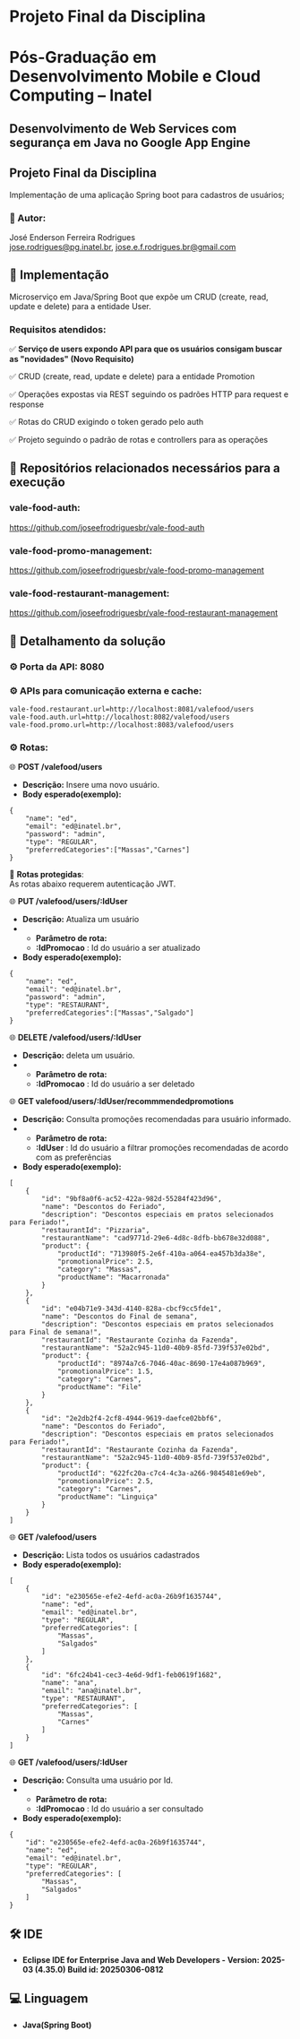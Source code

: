 # Projeto Final da Disciplina

# Pós-Graduação em Desenvolvimento Mobile e Cloud Computing – Inatel
## Desenvolvimento de Web Services com segurança em Java no Google App Engine

## Projeto Final da Disciplina
Implementação de uma aplicação Spring boot para cadastros de usuários;

### 👤 Autor: 
José Enderson Ferreira Rodrigues   
jose.rodrigues@pg.inatel.br, jose.e.f.rodrigues.br@gmail.com

## 📌 Implementação
Microserviço em Java/Spring Boot que expõe um CRUD (create, read, update e delete) para a entidade User.

### Requisitos atendidos:
✅ **Serviço de users expondo API para que os usuários consigam buscar as "novidades" (Novo Requisito)**

✅ CRUD (create, read, update e delete) para a entidade Promotion

✅ Operações expostas via REST seguindo os padrões HTTP para request e response

✅ Rotas do CRUD exigindo o token gerado pelo auth

✅ Projeto seguindo o padrão de rotas e controllers para as operações


## 📌 Repositórios relacionados necessários para a execução
### vale-food-auth:
https://github.com/joseefrodriguesbr/vale-food-auth

### vale-food-promo-management:
https://github.com/joseefrodriguesbr/vale-food-promo-management

### vale-food-restaurant-management:
https://github.com/joseefrodriguesbr/vale-food-restaurant-management

## 📌 Detalhamento da solução

### ⚙️ Porta da API: 8080

### ⚙️ APIs para comunicação externa e cache:
```
vale-food.restaurant.url=http://localhost:8081/valefood/users
vale-food.auth.url=http://localhost:8082/valefood/users
vale-food.promo.url=http://localhost:8083/valefood/users
```

### ⚙️ Rotas:

🌐 **POST /valefood/users**  
* **Descrição:** Insere uma novo usuário.  
* **Body esperado(exemplo):**
```
{
    "name": "ed",
    "email": "ed@inatel.br",
    "password": "admin",
    "type": "REGULAR",
    "preferredCategories":["Massas","Carnes"]
}
```
🔐 **Rotas protegidas**:  
As rotas abaixo requerem autenticação JWT.  

🌐 **PUT /valefood/users/:IdUser**  
* **Descrição:** Atualiza um usuário
* * **Parâmetro de rota:**  
  * **:IdPromocao** : Id do usuário a ser atualizado
* **Body esperado(exemplo):**
```
{
    "name": "ed",
    "email": "ed@inatel.br",
    "password": "admin",
    "type": "RESTAURANT",
    "preferredCategories":["Massas","Salgado"]
}
```

🌐 **DELETE /valefood/users/:IdUser**  
* **Descrição:** deleta um usuário.
* * **Parâmetro de rota:**  
  * **:IdPromocao** : Id do usuário a ser deletado


🌐 **GET valefood/users/:IdUser/recommmendedpromotions**  
* **Descrição:** Consulta promoções recomendadas para usuário informado.
* * **Parâmetro de rota:**  
  * **:IdUser** : Id do usuário a filtrar promoções recomendadas de acordo com as preferências 
* **Body esperado(exemplo):**
``` 
[
    {
        "id": "9bf8a0f6-ac52-422a-982d-55284f423d96",
        "name": "Descontos do Feriado",
        "description": "Descontos especiais em pratos selecionados para Feriado!",
        "restaurantId": "Pizzaria",
        "restaurantName": "cad9771d-29e6-4d8c-8dfb-bb678e32d088",
        "product": {
            "productId": "713980f5-2e6f-410a-a064-ea457b3da38e",
            "promotionalPrice": 2.5,
            "category": "Massas",
            "productName": "Macarronada"
        }
    },
    {
        "id": "e04b71e9-343d-4140-828a-cbcf9cc5fde1",
        "name": "Descontos do Final de semana",
        "description": "Descontos especiais em pratos selecionados para Final de semana!",
        "restaurantId": "Restaurante Cozinha da Fazenda",
        "restaurantName": "52a2c945-11d0-40b9-85fd-739f537e02bd",
        "product": {
            "productId": "8974a7c6-7046-40ac-8690-17e4a087b969",
            "promotionalPrice": 1.5,
            "category": "Carnes",
            "productName": "File"
        }
    },
    {
        "id": "2e2db2f4-2cf8-4944-9619-daefce02bbf6",
        "name": "Descontos do Feriado",
        "description": "Descontos especiais em pratos selecionados para Feriado!",
        "restaurantId": "Restaurante Cozinha da Fazenda",
        "restaurantName": "52a2c945-11d0-40b9-85fd-739f537e02bd",
        "product": {
            "productId": "622fc20a-c7c4-4c3a-a266-9845481e69eb",
            "promotionalPrice": 2.5,
            "category": "Carnes",
            "productName": "Linguiça"
        }
    }
]
``` 

🌐 **GET /valefood/users**
* **Descrição:** Lista todos os usuários cadastrados
* **Body esperado(exemplo):**
```
[
    {
        "id": "e230565e-efe2-4efd-ac0a-26b9f1635744",
        "name": "ed",
        "email": "ed@inatel.br",
        "type": "REGULAR",
        "preferredCategories": [
            "Massas",
            "Salgados"
        ]
    },
    {
        "id": "6fc24b41-cec3-4e6d-9df1-feb0619f1682",
        "name": "ana",
        "email": "ana@inatel.br",
        "type": "RESTAURANT",
        "preferredCategories": [
            "Massas",
            "Carnes"
        ]
    }
]
```

🌐 **GET /valefood/users/:IdUser**  
* **Descrição:** Consulta uma usuário por Id.
* * **Parâmetro de rota:**  
  * **:IdPromocao** : Id do usuário a ser consultado
* **Body esperado(exemplo):**
```
{
    "id": "e230565e-efe2-4efd-ac0a-26b9f1635744",
    "name": "ed",
    "email": "ed@inatel.br",
    "type": "REGULAR",
    "preferredCategories": [
        "Massas",
        "Salgados"
    ]
}
```

## 🛠️ IDE
- **Eclipse IDE for Enterprise Java and Web Developers - Version: 2025-03 (4.35.0) Build id: 20250306-0812**

## 💻 Linguagem
- **Java(Spring Boot)**
